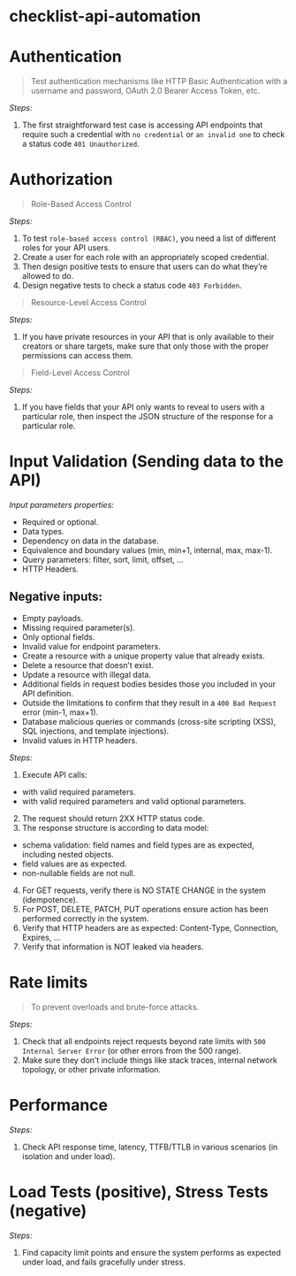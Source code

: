 # checklist-api-automation

# Authentication

> Test authentication mechanisms like HTTP Basic Authentication with a username and password, OAuth 2.0 Bearer Access Token, etc.

*Steps:*
1. The first straightforward test case is accessing API endpoints that require such a credential with `no credential` or `an invalid one` to check a status code `401 Unauthorized`.

# Authorization

> Role-Based Access Control

*Steps:*
1. To test `role-based access control (RBAC)`, you need a list of different roles for your API users.
2. Create a user for each role with an appropriately scoped credential.
3. Then design positive tests to ensure that users can do what they’re allowed to do.
4. Design negative tests to check a status code `403 Forbidden`.

> Resource-Level Access Control

*Steps:*
1. If you have private resources in your API that is only available to their creators or share targets, make sure that only those with the proper permissions can access them.

> Field-Level Access Control

*Steps:*
1. If you have fields that your API only wants to reveal to users with a particular role, then inspect the JSON structure of the response for a particular role.

# Input Validation (Sending data to the API)

*Input parameters properties:*
- Required or optional.
- Data types.
- Dependency on data in the database.
- Equivalence and boundary values (min, min+1, internal, max, max-1).
- Query parameters: filter, sort, limit, offset, ...
- HTTP Headers.

## Negative inputs:
- Empty payloads.
- Missing required parameter(s).
- Only optional fields.
- Invalid value for endpoint parameters.
- Create a resource with a unique property value that already exists.
- Delete a resource that doesn’t exist.
- Update a resource with illegal data.
- Additional fields in request bodies besides those you included in your API definition.
- Outside the limitations to confirm that they result in a `400 Bad Request` error (min-1, max+1).
- Database malicious queries or commands (cross-site scripting (XSS), SQL injections, and template injections).
- Invalid values in HTTP headers.

*Steps:*
1. Execute API calls: 
  - with valid required parameters.
  - with valid required parameters and valid optional parameters.
2. The request should return 2XX HTTP status code.
3. The response structure is according to data model:
  - schema validation: field names and field types are as expected, including nested objects.
  - field values are as expected.
  - non-nullable fields are not null.
4. For GET requests, verify there is NO STATE CHANGE in the system (idempotence).
5. For POST, DELETE, PATCH, PUT operations ensure action has been performed correctly in the system.
6. Verify that HTTP headers are as expected: Content-Type, Connection, Expires, ...
7. Verify that information is NOT leaked via headers.

# Rate limits

> To prevent overloads and brute-force attacks.

*Steps:*
1. Check that all endpoints reject requests beyond rate limits with `500 Internal Server Error` (or other errors from the 500 range).
2. Make sure they don’t include things like stack traces, internal network topology, or other private information.

# Performance

*Steps:*
1. Check API response time, latency, TTFB/TTLB in various scenarios (in isolation and under load).

# Load Tests (positive), Stress Tests (negative)

*Steps:*
1. Find capacity limit points and ensure the system performs as expected under load, and fails gracefully under stress.
